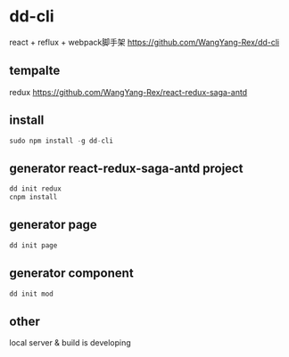 # dd-cli
react + reflux + webpack脚手架
https://github.com/WangYang-Rex/dd-cli

## tempalte
redux https://github.com/WangYang-Rex/react-redux-saga-antd

## install
```js
sudo npm install -g dd-cli
```

## generator react-redux-saga-antd project
```js
dd init redux
cnpm install
```

## generator page
```js
dd init page
```

## generator component
```js
dd init mod
```
## other
local server & build is developing

